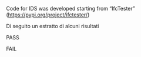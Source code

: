 Code for IDS was developed starting from “IfcTester” (https://pypi.org/project/ifctester/)

Di seguito un estratto di alcuni risultati

PASS


FAIL
